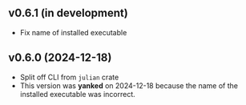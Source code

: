 v0.6.1 (in development)
-----------------------
- Fix name of installed executable

v0.6.0 (2024-12-18)
-------------------
- Split off CLI from `julian` crate
- This version was **yanked** on 2024-12-18 because the name of the installed
  executable was incorrect.
